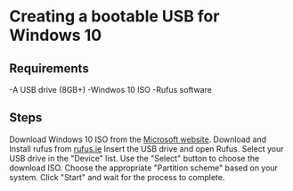 # Creating a bootable USB for Windows 10

## Requirements
-A USB drive (8GB+)
-Windwos 10 ISO
-Rufus software

## Steps
Download Windows 10 ISO from the [Microsoft website](https://www.microsoft.com/software-download/windows10).
Download and Install rufus from [rufus.ie](https://rufus.ie/.)
Insert the USB drive and open Rufus.
Select your USB drive in the "Device" list.
Use the "Select" button to choose the download ISO.
Choose the appropriate "Partition scheme" based on your system.
Click "Start" and wait for the process to complete.
